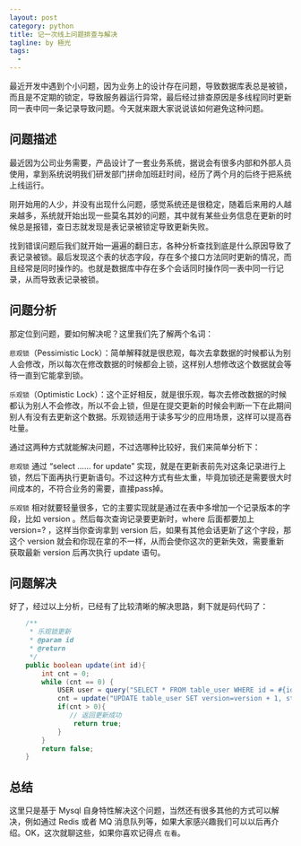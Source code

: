 ```yaml
---
layout: post
category: python
title: 记一次线上问题排查与解决
tagline: by 極光
tags:
  - 
---
```


最近开发中遇到个小问题，因为业务上的设计存在问题，导致数据库表总是被锁，而且是不定期的锁定，导致服务器运行异常，最后经过排查原因是多线程同时更新同一表中同一条记录导致问题。今天就来跟大家说说该如何避免这种问题。

<!--more-->

## 问题描述

最近因为公司业务需要，产品设计了一套业务系统，据说会有很多内部和外部人员使用，拿到系统说明我们研发部门拼命加班赶时间，经历了两个月的后终于把系统上线运行。

刚开始用的人少，并没有出现什么问题，感觉系统还是很稳定，随着后来用的人越来越多，系统就开始出现一些莫名其妙的问题，其中就有某些业务信息在更新的时候总是报错，查日志就发现是表记录被锁定导致更新失败。

找到错误问题后我们就开始一遍遍的翻日志，各种分析查找到底是什么原因导致了表记录被锁。最后发现这个表的状态字段，存在多个接口方法同时更新的情况，而且经常是同时操作的。也就是数据库中存在多个会话同时操作同一表中同一行记录，从而导致表记录被锁。

## 问题分析

那定位到问题，要如何解决呢？这里我们先了解两个名词：

`悲观锁`（Pessimistic Lock）：简单解释就是很悲观，每次去拿数据的时候都认为别人会修改，所以每次在修改数据的时候都会上锁，这样别人想修改这个数据就会等待一直到它能拿到锁。

`乐观锁`（Optimistic Lock）：这个正好相反，就是很乐观，每次去修改数据的时候都认为别人不会修改，所以不会上锁，但是在提交更新的时候会判断一下在此期间别人有没有去更新这个数据。乐观锁适用于读多写少的应用场景，这样可以提高吞吐量。

通过这两种方式就能解决问题，不过选哪种比较好，我们来简单分析下：

`悲观锁` 通过 “select …… for update” 实现，就是在更新表前先对这条记录进行上锁，然后下面再执行更新语句。不过这种方式有些太重，毕竟加锁还是需要很大时间成本的，不符合业务的需要，直接pass掉。

`乐观锁` 相对就要轻量很多，它的主要实现就是通过在表中多增加一个记录版本的字段，比如 version 。然后每次查询记录要更新时，where 后面都要加上 version=? ，这样当你查询拿到 version 后，如果有其他会话更新了这个字段，那这个 version 就会和你现在拿的不一样，从而会使你这次的更新失效，需要重新获取最新 version 后再次执行 update 语句。

## 问题解决

好了，经过以上分析，已经有了比较清晰的解决思路，剩下就是码代码了：

```java
    /**
     * 乐观锁更新
     * @param id
     * @return
     */
    public boolean update(int id){
        int cnt = 0;
        while (cnt == 0) {
            USER user = query("SELECT * FROM table_user WHERE id = #{id}", id);
            cnt = update("UPDATE table_user SET version=version + 1, status = 2 WHERE id=#{id} AND version=#{version}", id, user.version());
            if(cnt > 0){
               // 返回更新成功
                return true;
            }
        }
        return false;
    }

```

## 总结

这里只是基于 Mysql 自身特性解决这个问题，当然还有很多其他的方式可以解决，例如通过 Redis 或者 MQ 消息队列等，如果大家感兴趣我们可以以后再介绍。OK，这次就聊这些，如果你喜欢记得点 `在看`。
